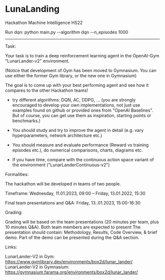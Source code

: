 # LunaLanding
Hackathon Machine Intelligence HS22

Run dqn:
python main.py --algorithm dqn --n_episodes 1000


---
Task:
 
Your task is to train a deep reinforcement learning agent in the OpenAI-Gym "LunarLander-v2" environment.
 
(Notice that development of Gym has been moved to Gymnasium. You can use either the former Gym library, or the new one in Gymnasium)
 
 
The goal is to come up with your best performing agent and see how it compares to the other Hackathon teams!
 
- try different algorithms: DQN, AC, DDPG, ...
(you are strongly encouraged to develop your own implementations, not just use examples found on github or provided ones from "OpenAI Baselines". But of course, you can get use them as inspiration, starting points or benchmarks.)
 
- You should study and try to improve the agent in detail (e.g. vary hyperparameters, network architecture etc.)
 
- You should measure and evaluate performance (Reward vs training episodes etc.), do numerical comparisons, charts, diagrams etc.
 
- If you have time, compare with the continuous action space variant of the environment ("LunarLanderContinuous-v2")
 
Formalities:
 
The hackathon will be developed in teams of two people. 
 
Timeframe: Wednesday, 11.01.2023, 09:00 – Friday, 13.01.2022, 15:30
 
Final team presentations and Q&A: Friday, 13..01.2023, 15:00-16:30
 
Grading:
 
Grading will be based on the team presentations (20 minutes per team, plus 10 minutes Q&A). Both team members are expected to present
The presentation should contain: Methodology, Results, Code Overview, & brief demo. Part of the demo can be presented during the Q&A section.
 
 
Links:
 
LunarLander-V2 in Gym: https://www.gymlibrary.dev/environments/box2d/lunar_lander/
LunarLander-V2 in Gymnasium: https://gymnasium.farama.org/environments/box2d/lunar_lander/
 
